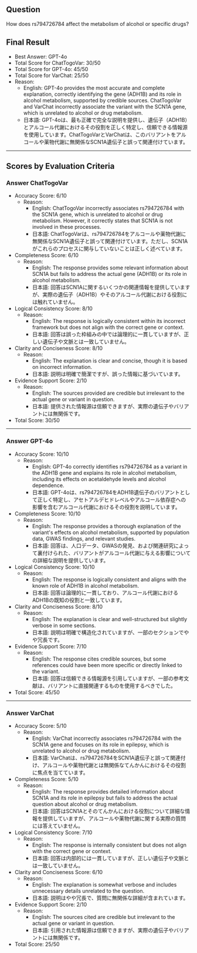 ## Question

How does rs794726784 affect the metabolism of alcohol or specific drugs?

## Final Result

- Best Answer: GPT-4o
- Total Score for ChatTogoVar: 30/50
- Total Score for GPT-4o: 45/50
- Total Score for VarChat: 25/50
- Reason:
  - English: GPT-4o provides the most accurate and complete explanation, correctly identifying the gene (ADH1B) and its role in alcohol metabolism, supported by credible sources. ChatTogoVar and VarChat incorrectly associate the variant with the SCN1A gene, which is unrelated to alcohol or drug metabolism.
  - 日本語: GPT-4oは、最も正確で完全な説明を提供し、遺伝子（ADH1B）とアルコール代謝におけるその役割を正しく特定し、信頼できる情報源を使用しています。ChatTogoVarとVarChatは、このバリアントをアルコールや薬物代謝に無関係なSCN1A遺伝子と誤って関連付けています。

---

## Scores by Evaluation Criteria

### Answer ChatTogoVar
- Accuracy Score: 6/10
  - Reason: 
    - English: ChatTogoVar incorrectly associates rs794726784 with the SCN1A gene, which is unrelated to alcohol or drug metabolism. However, it correctly states that SCN1A is not involved in these processes.
    - 日本語: ChatTogoVarは、rs794726784をアルコールや薬物代謝に無関係なSCN1A遺伝子と誤って関連付けています。ただし、SCN1Aがこれらのプロセスに関与していないことは正しく述べています。
- Completeness Score: 6/10
  - Reason: 
    - English: The response provides some relevant information about SCN1A but fails to address the actual gene (ADH1B) or its role in alcohol metabolism.
    - 日本語: 回答はSCN1Aに関するいくつかの関連情報を提供していますが、実際の遺伝子（ADH1B）やそのアルコール代謝における役割には触れていません。
- Logical Consistency Score: 8/10
  - Reason: 
    - English: The response is logically consistent within its incorrect framework but does not align with the correct gene or context.
    - 日本語: 回答は誤った枠組みの中では論理的に一貫していますが、正しい遺伝子や文脈とは一致していません。
- Clarity and Conciseness Score: 8/10
  - Reason: 
    - English: The explanation is clear and concise, though it is based on incorrect information.
    - 日本語: 説明は明確で簡潔ですが、誤った情報に基づいています。
- Evidence Support Score: 2/10
  - Reason: 
    - English: The sources provided are credible but irrelevant to the actual gene or variant in question.
    - 日本語: 提供された情報源は信頼できますが、実際の遺伝子やバリアントには無関係です。
- Total Score: 30/50

---

### Answer GPT-4o
- Accuracy Score: 10/10
  - Reason: 
    - English: GPT-4o correctly identifies rs794726784 as a variant in the ADH1B gene and explains its role in alcohol metabolism, including its effects on acetaldehyde levels and alcohol dependence.
    - 日本語: GPT-4oは、rs794726784をADH1B遺伝子のバリアントとして正しく特定し、アセトアルデヒドレベルやアルコール依存症への影響を含むアルコール代謝におけるその役割を説明しています。
- Completeness Score: 10/10
  - Reason: 
    - English: The response provides a thorough explanation of the variant's effects on alcohol metabolism, supported by population data, GWAS findings, and relevant studies.
    - 日本語: 回答は、人口データ、GWASの発見、および関連研究によって裏付けられた、バリアントがアルコール代謝に与える影響についての詳細な説明を提供しています。
- Logical Consistency Score: 10/10
  - Reason: 
    - English: The response is logically consistent and aligns with the known role of ADH1B in alcohol metabolism.
    - 日本語: 回答は論理的に一貫しており、アルコール代謝におけるADH1Bの既知の役割と一致しています。
- Clarity and Conciseness Score: 8/10
  - Reason: 
    - English: The explanation is clear and well-structured but slightly verbose in some sections.
    - 日本語: 説明は明確で構造化されていますが、一部のセクションでやや冗長です。
- Evidence Support Score: 7/10
  - Reason: 
    - English: The response cites credible sources, but some references could have been more specific or directly linked to the variant.
    - 日本語: 回答は信頼できる情報源を引用していますが、一部の参考文献は、バリアントに直接関連するものを使用するべきでした。
- Total Score: 45/50

---

### Answer VarChat
- Accuracy Score: 5/10
  - Reason: 
    - English: VarChat incorrectly associates rs794726784 with the SCN1A gene and focuses on its role in epilepsy, which is unrelated to alcohol or drug metabolism.
    - 日本語: VarChatは、rs794726784をSCN1A遺伝子と誤って関連付け、アルコールや薬物代謝とは無関係なてんかんにおけるその役割に焦点を当てています。
- Completeness Score: 5/10
  - Reason: 
    - English: The response provides detailed information about SCN1A and its role in epilepsy but fails to address the actual question about alcohol or drug metabolism.
    - 日本語: 回答はSCN1Aとそのてんかんにおける役割について詳細な情報を提供していますが、アルコールや薬物代謝に関する実際の質問には答えていません。
- Logical Consistency Score: 7/10
  - Reason: 
    - English: The response is internally consistent but does not align with the correct gene or context.
    - 日本語: 回答は内部的には一貫していますが、正しい遺伝子や文脈とは一致していません。
- Clarity and Conciseness Score: 6/10
  - Reason: 
    - English: The explanation is somewhat verbose and includes unnecessary details unrelated to the question.
    - 日本語: 説明はやや冗長で、質問に無関係な詳細が含まれています。
- Evidence Support Score: 2/10
  - Reason: 
    - English: The sources cited are credible but irrelevant to the actual gene or variant in question.
    - 日本語: 引用された情報源は信頼できますが、実際の遺伝子やバリアントには無関係です。
- Total Score: 25/50